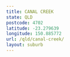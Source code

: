 ```yaml
---
title: CANAL CREEK
state: QLD
postcode: 4702
latitude: -23.279639
longitude: 150.885772
url: /qld/canal-creek/
layout: suburb
---
```

